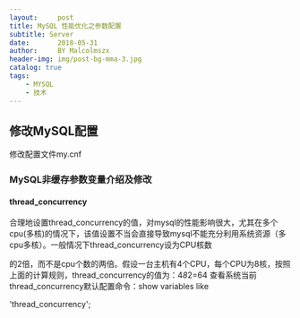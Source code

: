 ```yaml
---
layout:     post
title: MySQL 性能优化之参数配置
subtitle: Server
date:       2018-05-31
author:     BY Malcolmszx
header-img: img/post-bg-mma-3.jpg
catalog: true
tags:
    - MYSQL
    - 技术
---
```


## 修改MySQL配置

修改配置文件my.cnf

### MySQL非缓存参数变量介绍及修改

#### thread_concurrency

合理地设置thread_concurrency的值，对mysql的性能影响很大，尤其在多个cpu(多核)的情况下，该值设置不当会直接导致mysql不能充分利用系统资源（多cpu多核）。一般情况下thread_concurrency设为CPU核数

的2倍，而不是cpu个数的两倍。假设一台主机有4个CPU，每个CPU为8核，按照上面的计算规则，thread_concurrency的值为：4*8*2=64 查看系统当前thread_concurrency默认配置命令：show variables like 

'thread_concurrency';

